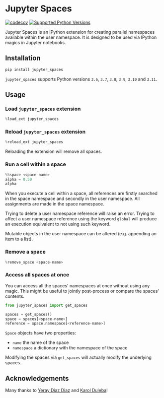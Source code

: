 # Jupyter Spaces

[![codecov](https://codecov.io/gh/davidesarra/jupyter_spaces/branch/master/graph/badge.svg)](https://codecov.io/gh/davidesarra/jupyter_spaces)
[![Supported Python Versions](https://img.shields.io/pypi/pyversions/jupyter_spaces.svg)](https://pypi.org/project/jupyter_spaces/)

Jupyter Spaces is an IPython extension for creating parallel namespaces
available within the user namespace. It is designed to be used via IPython
magics in Jupyter notebooks.

## Installation

```bash
pip install jupyter_spaces
```

`jupyter_spaces` supports Python versions `3.6`, `3.7`, `3.8`, `3.9`, `3.10`
and `3.11`.

## Usage

### Load `jupyter_spaces` extension

```python
%load_ext jupyter_spaces
```

### Reload `jupyter_spaces` extension

```python
%reload_ext jupyter_spaces
```

Reloading the extension will remove all spaces.

### Run a cell within a space

```python
%%space <space-name>
alpha = 0.50
alpha
```

When you execute a cell within a space, all references are firstly searched in
the space namespace and secondly in the user namespace. All assignments are
made in the space namespace.

Trying to delete a user namespace reference will raise an error. Trying to
affect a user namespace reference using the keyword `global` will produce an
execution equivalent to not using such keyword.

Mutable objects in the user namespace can be altered (e.g. appending an item
to a list).

### Remove a space

```python
%remove_space <space-name>
```

### Access all spaces at once

You can access all the spaces' namespaces at once without using any magic.
This might be useful to jointly post-process or compare the spaces' contents.

```python
from jupyter_spaces import get_spaces

spaces = get_spaces()
space = spaces[<space-name>]
reference = space.namespace[<reference-name>]
```

`Space` objects have two properties:

- `name` the name of the space
- `namespace` a dictionary with the namespace of the space

Modifying the spaces via `get_spaces` will actually modify the underlying
spaces.

## Acknowledgements

Many thanks to [Yeray Diaz Diaz](https://github.com/yeraydiazdiaz) and
[Karol Duleba](https://github.com/mrfuxi)!
